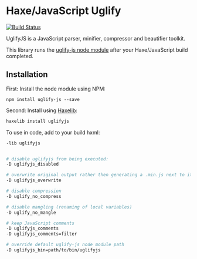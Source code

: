 # Haxe/JavaScript Uglify
[![Build Status](https://travis-ci.org/markknol/hx-uglifyjs.svg?branch=master)](https://travis-ci.org/markknol/hx-uglifyjs)

UglifyJS is a JavaScript parser, minifier, compressor and beautifier toolkit.

This library runs the [uglify-js node module](https://www.npmjs.com/package/uglify-js) after your Haxe/JavaScript build completed.

## Installation

First: Install the node module using NPM:

```cli
npm install uglify-js --save
```

Second: Install using [Haxelib](https://lib.haxe.org/p/uglifyjs/):

```bash
haxelib install uglifyjs
```

To use in code, add to your build hxml:

```bash
-lib uglifyjs


# disable uglifyjs from being executed:
-D uglifyjs_disabled

# overwrite original output rather then generating a .min.js next to it
-D uglifyjs_overwrite

# disable compression
-D uglify_no_compress

# disable mangling (renaming of local variables)
-D uglify_no_mangle

# keep JavaScript comments
-D uglifyjs_comments
-D uglifyjs_comments=filter

# override default uglify-js node module path
-D uglifyjs_bin=path/to/bin/uglifyjs
```
